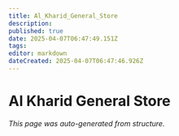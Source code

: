 ```yaml
---
title: Al_Kharid_General_Store
description: 
published: true
date: 2025-04-07T06:47:49.151Z
tags: 
editor: markdown
dateCreated: 2025-04-07T06:47:46.926Z
---
```


# Al Kharid General Store

*This page was auto-generated from structure.*